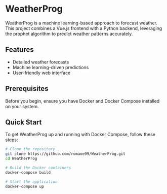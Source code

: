 # WeatherProg

WeatherProg is a machine learning-based approach to forecast weather. This project combines a Vue.js frontend with a Python backend, leveraging the prophet algorithm to predict weather patterns accurately.

## Features

- Detailed weather forecasts
- Machine learning-driven predictions
- User-friendly web interface

## Prerequisites

Before you begin, ensure you have Docker and Docker Compose installed on your system.

## Quick Start

To get WeatherProg up and running with Docker Compose, follow these steps:

```bash
# Clone the repository
git clone https://github.com/romaoe99/WeatherProg.git
cd WeatherProg

# Build the Docker containers
docker-compose build

# Start the application
docker-compose up
